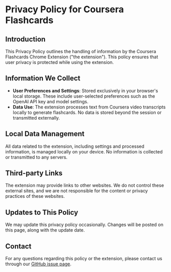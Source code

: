 # Privacy Policy for Coursera Flashcards

## Introduction
This Privacy Policy outlines the handling of information by the Coursera Flashcards Chrome Extension ("the extension"). This policy ensures that user privacy is protected while using the extension.

## Information We Collect
- **User Preferences and Settings**: Stored exclusively in your browser's local storage. These include user-selected preferences such as the OpenAI API key and model settings.
- **Data Use**: The extension processes text from Coursera video transcripts locally to generate flashcards. No data is stored beyond the session or transmitted externally.

## Local Data Management
All data related to the extension, including settings and processed information, is managed locally on your device. No information is collected or transmitted to any servers.

## Third-party Links
The extension may provide links to other websites. We do not control these external sites, and we are not responsible for the content or privacy practices of these websites.

## Updates to This Policy
We may update this privacy policy occasionally. Changes will be posted on this page, along with the update date.

## Contact
For any questions regarding this policy or the extension, please contact us through our [GitHub issue page](https://github.com/vadpiccini/coursera_flashcards/issues).

